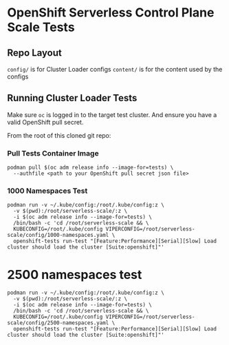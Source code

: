 # OpenShift Serverless Control Plane Scale Tests

## Repo Layout

`config/` is for Cluster Loader configs
`content/` is for the content used by the configs


## Running Cluster Loader Tests

Make sure `oc` is logged in to the target test cluster. And ensure you
have a valid OpenShift pull secret.

From the root of this cloned git repo:

### Pull Tests Container Image

```
podman pull $(oc adm release info --image-for=tests) \
  --authfile <path to your OpenShift pull secret json file>
```

### 1000 Namespaces Test

```
podman run -v ~/.kube/config:/root/.kube/config:z \
  -v $(pwd):/root/serverless-scale/:z \
  -i $(oc adm release info --image-for=tests) \
  /bin/bash -c 'cd /root/serverless-scale && \
  KUBECONFIG=/root/.kube/config VIPERCONFIG=/root/serverless-scale/config/1000-namespaces.yaml \
  openshift-tests run-test "[Feature:Performance][Serial][Slow] Load cluster should load the cluster [Suite:openshift]"'
```

# 2500 namespaces test

```
podman run -v ~/.kube/config:/root/.kube/config:z \
  -v $(pwd):/root/serverless-scale/:z \
  -i $(oc adm release info --image-for=tests) \
  /bin/bash -c 'cd /root/serverless-scale && \
  KUBECONFIG=/root/.kube/config VIPERCONFIG=/root/serverless-scale/config/2500-namespaces.yaml \
  openshift-tests run-test "[Feature:Performance][Serial][Slow] Load cluster should load the cluster [Suite:openshift]"'
```
